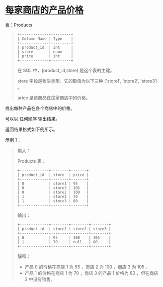 #  [每家商店的产品价格](https://leetcode.cn/problems/products-price-for-each-store)

表：Products
> ```
> +-------------+---------+
> | Column Name | Type    |
> +-------------+---------+
> | product_id  | int     |
> | store       | enum    |
> | price       | int     |
> +-------------+---------+
> ```
> 在 SQL 中，(product_id,store) 是这个表的主键。
> 
> store 字段是枚举类型，它的取值为以下三种 ('store1', 'store2', 'store3') 。
> 
> price 是该商品在这家商店中的价格。
 

找出每种产品在各个商店中的价格。

可以以 任何顺序 输出结果。

返回结果格式如下例所示。

 

示例 1：

> 输入：
> 
> Products 表：
> ```
> +-------------+--------+-------+
> | product_id  | store  | price |
> +-------------+--------+-------+
> | 0           | store1 | 95    |
> | 0           | store3 | 105   |
> | 0           | store2 | 100   |
> | 1           | store1 | 70    |
> | 1           | store3 | 80    |
> +-------------+--------+-------+
> ```
> 输出：
> ```
> +-------------+--------+--------+--------+
> | product_id  | store1 | store2 | store3 |
> +-------------+--------+--------+--------+
> | 0           | 95     | 100    | 105    |
> | 1           | 70     | null   | 80     |
> +-------------+--------+--------+--------+
> ```
> 解释：
> - 产品 0 的价格在商店 1 为 95 ，商店 2 为 100 ，商店 3 为 105 。
> - 产品 1 的价格在商店 1 为 70 ，商店 3 的产品 1 价格为 80 ，但在商店 2 中没有销售。